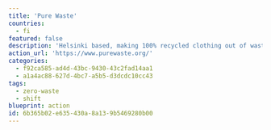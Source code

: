 ```yaml
---
title: 'Pure Waste'
countries:
  - fi
featured: false
description: 'Helsinki based, making 100% recycled clothing out of waste materials.'
action_url: 'https://www.purewaste.org/'
categories:
  - f92ca585-ad4d-43bc-9430-43c2fad14aa1
  - a1a4ac88-627d-4bc7-a5b5-d3dcdc10cc43
tags:
  - zero-waste
  - shift
blueprint: action
id: 6b365b02-e635-430a-8a13-9b5469280b00
---
```

